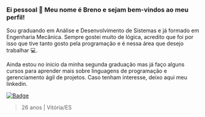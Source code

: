 ### Ei pessoal 👋 Meu nome é Breno e sejam bem-vindos ao meu perfil!
Sou graduando em Análise e Desenvolvimento de Sistemas e já formado em Engenharia Mecânica.
Sempre gostei muito de lógica, acredito que foi por isso que tive tanto gosto pela programação e é nessa área que desejo trabalhar :computer:.

Ainda estou no início da minha segunda graduação mas já faço alguns cursos para aprender mais sobre linguagens de programação e gerenciamento ágil de projetos.
Caso tenham interesse, deixo aqui meu linkedin.

<a href=“https://www.linkedin.com/in/brenomra/“>![Badge](https://img.shields.io/static/v1?label=brenomra&message=linkedin&color=blue&style=flat-square&logo=linkedin)</a>


> 26 anos | Vitória/ES
<!--
**brenomra/brenomra** is a ✨ _special_ ✨ repository because its `README.md` (this file) appears on your GitHub profile.

Here are some ideas to get you started:

- 🔭 I’m currently working on ...
- 🌱 I’m currently learning ...
- 👯 I’m looking to collaborate on ...
- 🤔 I’m looking for help with ...
- 💬 Ask me about ...
- 📫 How to reach me: ...
- 😄 Pronouns: ...
- ⚡ Fun fact: ...
-->
